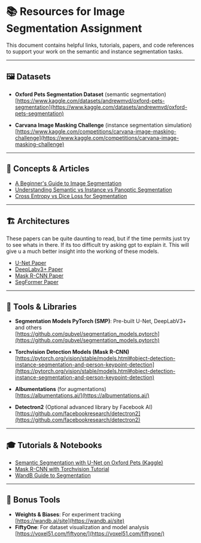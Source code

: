 
# 📚 Resources for Image Segmentation Assignment

This document contains helpful links, tutorials, papers, and code references to support your work on the semantic and instance segmentation tasks.

---

## 🖼️ Datasets

- **Oxford Pets Segmentation Dataset** (semantic segmentation)  
  [https://www.kaggle.com/datasets/andrewmvd/oxford-pets-segmentation](https://www.kaggle.com/datasets/andrewmvd/oxford-pets-segmentation)

- **Carvana Image Masking Challenge** (instance segmentation simulation)  
  [https://www.kaggle.com/competitions/carvana-image-masking-challenge](https://www.kaggle.com/competitions/carvana-image-masking-challenge)

---

## 🧠 Concepts & Articles

- [A Beginner's Guide to Image Segmentation](https://towardsdatascience.com/image-segmentation-introduction-96a8dcff66b2)
- [Understanding Semantic vs Instance vs Panoptic Segmentation](https://www.learnopencv.com/instance-segmentation-opencv-python/)
- [Cross Entropy vs Dice Loss for Segmentation](https://amaarora.github.io/2020/06/29/FocalLoss.html)

---

## 🏗️ Architectures

These papers can be quite daunting to read, but if the time permits just try to see whats in there. If its too difficult try asking gpt to explain it.
This will give u a much better insight into the working of these models.

- [U-Net Paper](https://arxiv.org/abs/1505.04597)
- [DeepLabv3+ Paper](https://arxiv.org/abs/1802.02611)
- [Mask R-CNN Paper](https://arxiv.org/abs/1703.06870)
- [SegFormer Paper](https://arxiv.org/abs/2105.15203)

---

## 🧰 Tools & Libraries

- **Segmentation Models PyTorch (SMP)**: Pre-built U-Net, DeepLabV3+ and others  
  [https://github.com/qubvel/segmentation_models.pytorch](https://github.com/qubvel/segmentation_models.pytorch)

- **Torchvision Detection Models (Mask R-CNN)**  
  [https://pytorch.org/vision/stable/models.html#object-detection-instance-segmentation-and-person-keypoint-detection](https://pytorch.org/vision/stable/models.html#object-detection-instance-segmentation-and-person-keypoint-detection)

- **Albumentations** (for augmentations)  
  [https://albumentations.ai/](https://albumentations.ai/)

- **Detectron2** (Optional advanced library by Facebook AI)  
  [https://github.com/facebookresearch/detectron2](https://github.com/facebookresearch/detectron2)

---

## 🎓 Tutorials & Notebooks

- [Semantic Segmentation with U-Net on Oxford Pets (Kaggle)](https://www.kaggle.com/code/awsaf49/oxford-pets-unet-keras-tf)
- [Mask R-CNN with Torchvision Tutorial](https://pytorch.org/tutorials/intermediate/torchvision_tutorial.html)
- [WandB Guide to Segmentation](https://wandb.ai/carlosgalvezp/semantic-segmentation/reports/Semantic-Segmentation-in-PyTorch--Vmlldzo3MzM1NTc)

---

## 🧪 Bonus Tools

- **Weights & Biases**: For experiment tracking  
  [https://wandb.ai/site](https://wandb.ai/site)
- **FiftyOne**: For dataset visualization and model analysis  
  [https://voxel51.com/fiftyone/](https://voxel51.com/fiftyone/)
